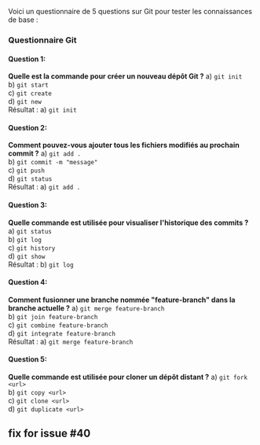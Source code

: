 Voici un questionnaire de 5 questions sur Git pour tester les connaissances de base :

### Questionnaire Git

#### Question 1:
**Quelle est la commande pour créer un nouveau dépôt Git ?**
a) `git init`  
b) `git start`  
c) `git create`  
d) `git new`  
Résultat : a) `git init`

#### Question 2:

**Comment pouvez-vous ajouter tous les fichiers modifiés au prochain commit ?**
a) `git add .`  
b) `git commit -m "message"`  
c) `git push`  
d) `git status`  
Résultat : a) `git add .`

#### Question 3:

**Quelle commande est utilisée pour visualiser l'historique des commits ?**
a) `git status`  
b) `git log`  
c) `git history`  
d) `git show`  
Résultat : b) `git log`

#### Question 4:

**Comment fusionner une branche nommée "feature-branch" dans la branche actuelle ?**
a) `git merge feature-branch`  
b) `git join feature-branch`  
c) `git combine feature-branch`  
d) `git integrate feature-branch`  
Résultat : a) `git merge feature-branch`

#### Question 5:

**Quelle commande est utilisée pour cloner un dépôt distant ?**
a) `git fork <url>`  
b) `git copy <url>`  
c) `git clone <url>`  
d) `git duplicate <url>`

























































## fix for issue #40
